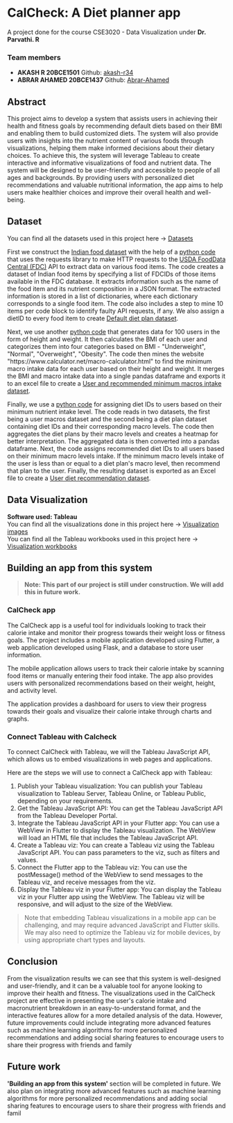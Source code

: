 # CalCheck: A Diet planner app

A project done for the course CSE3020 - Data Visualization under <b>Dr. Parvathi. R</b>

<h3>Team members</h3>
<ul>
<li><b>AKASH R 20BCE1501</b> Github: <a href="https://github.com/akash-r34">akash-r34</a></li>
<li><b>ABRAR AHAMED 20BCE1437</b> Github: <a href="https://github.com/Abrar-Ahamed">Abrar-Ahamed</a></li>
</ul>

<h2>Abstract</h2>

<p>This project aims to develop a system that assists users in achieving their health and fitness goals by recommending default diets based on their BMI and enabling them to build customized diets. The system will also provide users with insights into the nutrient content of various foods through visualizations, helping them make informed decisions about their dietary choices. To achieve this, the system will leverage Tableau to create interactive and informative visualizations of food and nutrient data. The system will be designed to be user-friendly and accessible to people of all ages and backgrounds. By providing users with personalized diet recommendations and valuable nutritional information, the app aims to help users make healthier choices and improve their overall health and well-being.</p>


<h2>Dataset</h2>

<p>You can find all the datasets used in this project here -> <a href="https://github.com/akash-r34/CalCheck/tree/main/Dataset">Datasets</a></p>

<p>First we construct the <a href="https://github.com/akash-r34/CalCheck/blob/main/Dataset/Food_data_generated.xlsx">Indian food dataset</a> with the help of a <a href="https://github.com/akash-r34/CalCheck/blob/main/Dataset/Mining%20food%20data/Mining_food_and_diet_data.ipynb">python code</a> that uses the requests library to make HTTP requests to the <a href="https://fdc.nal.usda.gov/">USDA FoodData Central (FDC)</a> API to extract data on various food items. The code creates a dataset of Indian food items by specifying a list of FDCIDs of those items available in the FDC database. It extracts information such as the name of the food item and its nutrient composition in a JSON format. The extracted information is stored in a list of dictionaries, where each dictionary corresponds to a single food item. The code also includes a step to mine 10 items per code block to identify faulty API requests, if any. We also assign a dietID to every food item to create <a href="https://github.com/akash-r34/CalCheck/blob/main/Dataset/Food_data_generated_with_dietIDs.xlsx">Default diet plan dataset</a>.</p>

<p>Next, we use another <a href="https://github.com/akash-r34/CalCheck/blob/main/Dataset/Mining%20min.%20macros%20for%20users%20and%20recommend%20diet%20plans/Mining_user_macros_based_on_BMI.ipynb">python code</a> that generates data for 100 users in the form of height and weight. It then calculates the BMI of each user and categorizes them into four categories based on BMI - "Underweight", "Normal", "Overweight", "Obesity". The code then mines the website "https://www.calculator.net/macro-calculator.html" to find the minimum macro intake data for each user based on their height and weight. It merges the BMI and macro intake data into a single pandas dataframe and exports it to an excel file to create a <a href="https://github.com/akash-r34/CalCheck/blob/main/Dataset/Min_macros_for_height_and_weight.xlsx">User and recommended minimum macros intake dataset</a>.</p>

<p>Finally, we use a <a href="https://github.com/akash-r34/CalCheck/blob/main/Diet_recommendation.ipynb">python code</a> for assigning diet IDs to users based on their minimum nutrient intake level. The code reads in two datasets, the first being a user macros dataset and the second being a diet plan dataset containing diet IDs and their corresponding macro levels. The code then aggregates the diet plans by their macro levels and creates a heatmap for better interpretation. The aggregated data is then converted into a pandas dataframe. Next, the code assigns recommended diet IDs to all users based on their minimum macro levels intake. If the minimum macro levels intake of the user is less than or equal to a diet plan's macro level, then recommend that plan to the user. Finally, the resulting dataset is exported as an Excel file to create a <a href="https://github.com/akash-r34/CalCheck/blob/main/Dataset/Diet_recommendation_based_on_user.xlsx">User diet recommendation dataset</a>.</p>

<h2>Data Visualization</h2>

<p><b>Software used: Tableau</b><br>
  You can find all the visualizations done in this project here -> <a href="https://github.com/akash-r34/CalCheck/tree/main/Visualization%20images">Visualization images</a><br>
  You can find all the Tableau workbooks used in this project here -> <a href="https://github.com/akash-r34/CalCheck/tree/main/Data%20Visualization%20-%20Tableau">Visualization workbooks</a><br>
  </p>

<h2>Building an app from this system</h2>
<blockquote><b>Note: This part of our project is still under construction. We will add this in future work.</b></blockquote>
<h3>CalCheck app</h3>
<p>The CalCheck app is a useful tool for individuals looking to track their calorie intake and monitor their progress towards their weight loss or fitness goals. The project includes a mobile application developed using Flutter, a web application developed using Flask, and a database to store user information.

The mobile application allows users to track their calorie intake by scanning food items or manually entering their food intake. The app also provides users with personalized recommendations based on their weight, height, and activity level.

The application provides a dashboard for users to view their progress towards their goals and visualize their calorie intake through charts and graphs.</p>

<h3>Connect Tableau with Calcheck</h3>
<p>
To connect CalCheck with Tableau, we will the Tableau JavaScript API, which allows us to embed visualizations in web pages and applications.

Here are the steps we will use to connect a CalCheck app with Tableau:
<ol>
<li>Publish your Tableau visualization: You can publish your Tableau visualization to Tableau Server, Tableau Online, or Tableau Public, depending on your requirements.</li>

<li>Get the Tableau JavaScript API: You can get the Tableau JavaScript API from the Tableau Developer Portal.</li>

<li>Integrate the Tableau JavaScript API in your Flutter app: You can use a WebView in Flutter to display the Tableau visualization. The WebView will load an HTML file that includes the Tableau JavaScript API.</li>

<li>Create a Tableau viz: You can create a Tableau viz using the Tableau JavaScript API. You can pass parameters to the viz, such as filters and values.</li>

<li>Connect the Flutter app to the Tableau viz: You can use the postMessage() method of the WebView to send messages to the Tableau viz, and receive messages from the viz.</li>

<li>Display the Tableau viz in your Flutter app: You can display the Tableau viz in your Flutter app using the WebView. The Tableau viz will be responsive, and will adjust to the size of the WebView.</li>
</ol>
<blockquote>Note that embedding Tableau visualizations in a mobile app can be challenging, and may require advanced JavaScript and Flutter skills. We may also need to optimize the Tableau viz for mobile devices, by using appropriate chart types and layouts.</blockquote>
</p>

<h2>Conclusion</h2>
<p>From the visualization results we can see that this system is well-designed and user-friendly, and it can be a valuable tool for anyone looking to improve their health and fitness. The visualizations used in the CalCheck project are effective in presenting the user's calorie intake and macronutrient breakdown in an easy-to-understand format, and the interactive features allow for a more detailed analysis of the data. However, future improvements could include integrating more advanced features such as machine learning algorithms for more personalized recommendations and adding social sharing features to encourage users to share their progress with friends and family</p>

<h2>Future work</h2>
<p><b>'Building an app from this system'</b> section will be completed in future.
We also plan on integrating more advanced features such as machine learning algorithms for more personalized recommendations and adding social sharing features to encourage users to share their progress with friends and famil</p>
